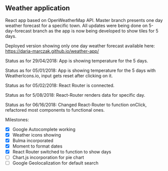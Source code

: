## Weather application

React app based on OpenWeatherMap API. Master branch presents one day weather forecast for a specific town. All updates were being done on 5-day-forecast branch as the app is now being developed to show tiles for 5 days. 

Deployed version showing only one day weather forecast available here: https://daria-marczak.github.io/weather-app/

Status as for 29/04/2018: App is showing temperature for the 5 days.

Status as for 05/01/2018: App is showing temperature for the 5 days with WeatherIcons.io, input gets reset after clicking on it.

Status as for 05/02/2018: React Router is connected.

Status as for 5/08/2018: React-Router renders data for specific day.

Status as for 06/16/2018: Changed React-Router to function onClick, refactored most components to functional ones.


Milestones:
- [x] Google Autocomplete working
- [x] Weather icons showing
- [x] Bulma incorporated
- [x] Moment to format dates 
- [x] React Router switched to function to show days
- [ ] Chart.js incorporation for pie chart
- [ ] Google Geolocalization for default search
